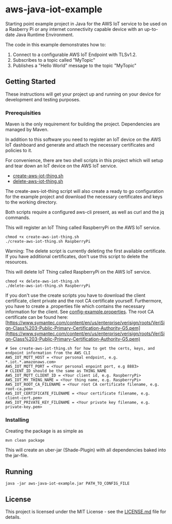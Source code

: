 # aws-java-iot-example
Starting point example project in Java for the AWS IoT service to be used on a Rasberry Pi or any internet connectivity capable device with an up-to-date Java Runtime Environment.

The code in this example demonstrates how to:

1. Connect to a configurable AWS IoT Endpoint with TLSv1.2.
2. Subscribes to a topic called "MyTopic"
3. Publishes a "Hello World" message to the topic "MyTopic"

## Getting Started

These instructions will get your project up and running on your device for development and testing purposes.

### Prerequisities

Maven is the only requirement for building the project. Dependencies are managed by Maven.

In addition to this software you need to register an IoT device on the AWS IoT dashboard and generate and attach the necessary certificates and policies to it.

For convenience, there are two shell scripts in this project which will setup and tear down an IoT device on the AWS IoT service.

* [create-aws-iot-thing.sh](create-aws-iot-thing.sh)
* [delete-aws-iot-thing.sh](delete-aws-iot-thing.sh])

The create-aws-iot-thing script will also create a ready to go configuration for the example project and download the necessary certificates and keys to the working directory.

Both scripts require a configured aws-cli present, as well as curl and the jq commands.

This will register an IoT Thing called RaspberryPi on the AWS IoT service.
```
chmod +x create-aws-iot-thing.sh
./create-aws-iot-thing.sh RaspberryPi
```

Warning: The delete script is currently deleting the first available certificate. If you have additional certificates, don't use this script to delete the resources.

This will delete IoT Thing called RaspberryPi on the AWS IoT service.

```
chmod +x delete-aws-iot-thing.sh
./delete-aws-iot-thing.sh RaspberryPi
```

If you don't use the create scripts you have to download the client certificate, client private and the root CA certificate yourself.
Furthermore, you have to create a .properties file which contains the necessary information for the client. See [config-example.properties](config-example.properties).
The root CA certificate can be found here:
[https://www.symantec.com/content/en/us/enterprise/verisign/roots/VeriSign-Class%203-Public-Primary-Certification-Authority-G5.pem](https://www.symantec.com/content/en/us/enterprise/verisign/roots/VeriSign-Class%203-Public-Primary-Certification-Authority-G5.pem)

```
# See create-aws-iot-thing.sh for how to get the certs, keys, and endpoint information from the AWS CLI
AWS_IOT_MQTT_HOST = <Your personal endpoint, e.g. *.iot.*.amazonaws.com>
AWS_IOT_MQTT_PORT = <Your personal enpoint port, e.g 8883>
# CLIENT_ID should be the same as THING_NAME
AWS_IOT_MQTT_CLIENT_ID = <Your client id, e.g. RaspberryPi>
AWS_IOT_MY_THING_NAME = <Your thing name, e.g. RaspberryPi>
AWS_IOT_ROOT_CA_FILENAME = <Your root CA certificate filename, e.g. root-ca.pem>
AWS_IOT_CERTIFICATE_FILENAME = <Your certificate filename, e.g. client-cert.pem>
AWS_IOT_PRIVATE_KEY_FILENAME = <Your private key filename, e.g. private-key.pem>

```

### Installing

Creating the package is as simple as

```
mvn clean package
```

This will create an uber-jar (Shade-Plugin) with all dependencies baked into the jar-file.

## Running

```
java -jar aws-java-iot-example.jar PATH_TO_CONFIG_FILE
```

## License

This project is licensed under the MIT License - see the [LICENSE.md](LICENSE.md) file for details.

